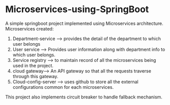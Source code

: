 # Microservices-using-SpringBoot

A simple springboot project implemented using Microservices architecture.
Microservices created:
1. Department-service --> provides the detail of the department to which user belongs
2. User service --> Provides user information along with department info to which user belongs.
3. Service registry --> to maintain record of all the microservices being used in the project.
4. cloud gateway--> An API gateway so that all the requests traverse through this gateway.
5. Cloud-config-server --> uses github to store all the external configurations common for each microservices.

This project also implements circuit breaker to handle fallback mechanism.
